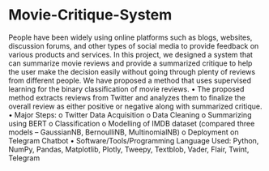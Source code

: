# Movie-Critique-System
People have been widely using online platforms such as blogs, websites, discussion forums, and other types of social media to provide feedback on various products and services. In this project, we designed a system that can summarize movie reviews and provide a summarized critique to help the user make the decision easily without going through plenty of reviews from different people. We have proposed a method that uses supervised learning for the binary classification of movie reviews. 
• The proposed method extracts reviews from Twitter and analyzes them to finalize the overall review as either positive or negative along with summarized critique.
• Major Steps:
 o Twitter Data Acquisition
 o Data Cleaning
 o Summarizing using BERT
 o Classification
 o Modelling of IMDB dataset (compared three models – GaussianNB, BernoulliNB, MultinomialNB)
 o Deployment on Telegram Chatbot
• Software/Tools/Programming Language Used: Python, NumPy, Pandas, Matplotlib, Plotly, Tweepy, Textblob, Vader, Flair, Twint, Telegram
